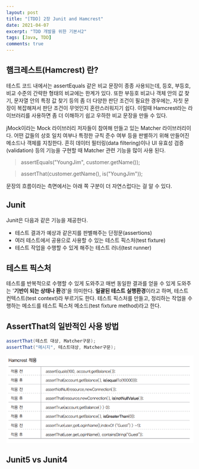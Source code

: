 ```yaml
---
layout: post
title: "[TDD] 2장 Junit and Hamcrest"
date: 2021-04-07
excerpt: "TDD 개발을 위한 기본서2"
tags: [Java, TDD]
comments: true
---
```

## 햄크레스트(Hamcrest) 란?

테스트 코드 내에서는 assertEquals 같은 비교 문장이 종종 사용되는데, 등호, 부등호, 비교 수준의 간략한 형태의 비교에는 한계가 있다. 또한 부등호 비교나 객체 안의 값 찾기, 문자열 안의 특정 값 찾기 등의 좀 더 다양한 판단 조건이 필요한 경우에는, 자칫 문장이 복잡해져서 판단 조건이 무엇인지 혼란스러워지기 쉽다. 이럴때 Hamcrest라는 라이브러리를 사용하면 좀 더 이해하기 쉽고 우하한 비교 문장을 만들 수 있다. 

jMock이라는 Mock 라이브러리 저자들이 참여해 만들고 있는 Matcher 라이브러리이다. 어떤 값들의 상호 일치 여부나 특정한 규칙 준수 여부 등을 판별하기 위해 만들어진 메소드나 객체를 지칭한다. 
흔히 데이터 필터링(data filtering)이나 UI 유효성 검증(validation) 등의 기능을 구현할 때 Matcher 관련 기능을 많이 사용 된다. 

> assertEquals("YoungJim", customer.getName());

> assertThat(customer.getName(), is("YoungJim"));

문장의 흐름이라는 측면에서는 아래 쪽 구분이 더 자연스럽다는 걸 알 수 있다. 

## Junit

Junit은 다음과 같은 기능을 제공한다. 

- 테스트 결과가 예상과 같은지를 판별해주는 단정문(assertions)
- 여러 테스트에서 공용으로 사용할 수 있는 테스트 픽스처(test fixture)
- 테스트 작업을 수행할 수 있게 해주는 테스트 러너(test runner)

## 테스트 픽스처

테스트를 반복적으로 수행할 수 있게 도와주고 매번 동일한 결과를 얻을 수 있게 도와주는 '**기반이 되는 상태나 환**경'을 의미한다. **일괄된 테스트 실행환경**이라고 하며, 테스트 컨텍스트(test context)라 부르기도 한다. 테스트 픽스처를 만들고, 정리하는 작업을 수행하는 메소드를 테스트 픽스처 메소드(test fixture method)라고 한다.

## AssertThat의 일반적인 사용 방법

```java
assertThat(테스트 대상, Matcher구문);
assertThat("메시지", 테스트대상, Matcher구문); 
```

<img src="../assets/img/210407-junit.png">

## Junit5 vs Junit4

<imt src="https://repo.yona.io/files/3959">